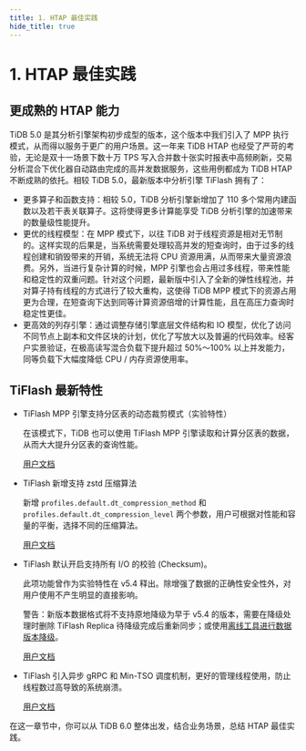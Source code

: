 ```yaml
---
title: 1. HTAP 最佳实践
hide_title: true
---
```


# 1. HTAP 最佳实践

## 更成熟的 HTAP 能力

TiDB 5.0 是其分析引擎架构初步成型的版本，这个版本中我们引入了 MPP 执行模式，从而得以服务于更广的用户场景。这一年来 TiDB HTAP 也经受了严苛的考验，无论是双十一场景下数十万 TPS 写入合并数十张实时报表中高频刷新，交易分析混合下优化器自动路由完成的高并发数据服务，这些用例都成为 TiDB HTAP 不断成熟的依托。相较 TiDB 5.0，最新版本中分析引擎 TiFlash 拥有了：

- 更多算子和函数支持：相较 5.0，TiDB 分析引擎新增加了 110 多个常用内建函数以及若干表关联算子。这将使得更多计算能享受 TiDB 分析引擎的加速带来的数量级性能提升。
- 更优的线程模型：在 MPP 模式下，以往 TiDB 对于线程资源是相对无节制的。这样实现的后果是，当系统需要处理较高并发的短查询时，由于过多的线程创建和销毁带来的开销，系统无法将 CPU 资源用满，从而带来大量资源浪费。另外，当进行复杂计算的时候，MPP 引擎也会占用过多线程，带来性能和稳定性的双重问题。针对这个问题，最新版中引入了全新的弹性线程池，并对算子持有线程的方式进行了较大重构，这使得 TiDB MPP 模式下的资源占用更为合理，在短查询下达到同等计算资源倍增的计算性能，且在高压力查询时稳定性更佳。
- 更高效的列存引擎：通过调整存储引擎底层文件结构和 IO 模型，优化了访问不同节点上副本和文件区块的计划，优化了写放大以及普遍的代码效率。经客户实景验证，在极高读写混合负载下提升超过 50%～100% 以上并发能力，同等负载下大幅度降低 CPU / 内存资源使用率。



## TiFlash 最新特性

- TiFlash MPP 引擎支持分区表的动态裁剪模式（实验特性）

  在该模式下，TiDB 也可以使用 TiFlash MPP 引擎读取和计算分区表的数据，从而大大提升分区表的查询性能。

  [用户文档](https://docs.pingcap.com/zh/tidb/v6.0/use-tiflash#mpp-模式访问分区表)

  

- TiFlash 新增支持 zstd 压缩算法

  新增 `profiles.default.dt_compression_method` 和 `profiles.default.dt_compression_level` 两个参数，用户可根据对性能和容量的平衡，选择不同的压缩算法。

  [用户文档](https://docs.pingcap.com/zh/tidb/v6.0/tiflash-configuration#配置文件-tiflashtoml)

  

- TiFlash 默认开启支持所有 I/O 的校验 (Checksum)。

  此项功能曾作为实验特性在 v5.4 释出。除增强了数据的正确性安全性外，对用户使用不产生明显的直接影响。

  警告：新版本数据格式将不支持原地降级为早于 v5.4 的版本，需要在降级处理时删除 TiFlash Replica 待降级完成后重新同步；或使用[离线工具进行数据版本降级](https://docs.pingcap.com/zh/tidb/v6.0/tiflash-command-line-flags#dttool-migrate)。

  [用户文档](https://docs.pingcap.com/zh/tidb/v6.0/use-tiflash#使用数据校验)

  

- TiFlash 引入异步 gRPC 和 Min-TSO 调度机制，更好的管理线程使用，防止线程数过高导致的系统崩溃。

  [用户文档](https://docs.pingcap.com/zh/tidb/v6.0/monitor-tiflash#coprocessor)



在这一章节中，你可以从 TiDB 6.0 整体出发，结合业务场景，总结 HTAP 最佳实践。
